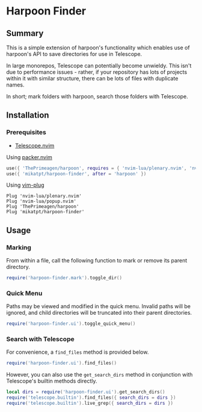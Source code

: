 # Harpoon Finder

## Summary

This is a simple extension of harpoon's functionality which enables use of harpoon's API to
save directories for use in Telescope.


In large monorepos, Telescope can potentially become unwieldy. This isn't due to performance
issues - rather, if your repository has lots of projects within it with similar structure,
there can be lots of files with duplicate names.


In short; mark folders with harpoon, search those folders with Telescope.


## Installation

### Prerequisites
- [Telescope.nvim](https://github.com/nvim-telescope/telescope.nvim)

Using [packer.nvim](https://github.com/wbthomason/packer.nvim)
```lua
use({ 'ThePrimeagen/harpoon', requires = { 'nvim-lua/plenary.nvim', 'nvim-lua/popup.nvim' } })
use({ 'mikatpt/harpoon-finder', after = 'harpoon' })
```
Using [vim-plug](https://github.com/junegunn/vim-plug)

```viml
Plug 'nvim-lua/plenary.nvim'
Plug 'nvim-lua/popup.nvim'
Plug 'ThePrimeagen/harpoon'
Plug 'mikatpt/harpoon-finder'
```

## Usage

### Marking

From within a file, call the following function to mark or remove its parent directory.
```lua
require('harpoon-finder.mark').toggle_dir()
```

### Quick Menu
Paths may be viewed and modified in the quick menu. Invalid paths will be
ignored, and child directories will be truncated into their parent directories.
```lua
require('harpoon-finder.ui').toggle_quick_menu()
```

### Search with Telescope
For convenience, a `find_files` method is provided below.
```lua
require('harpoon-finder.ui').find_files()
```
However, you can also use the `get_search_dirs` method in conjunction with
Telescope's builtin methods directly.
```lua
local dirs = require('harpoon-finder.ui').get_search_dirs()
require('telescope.builtin').find_files({ search_dirs = dirs })
require('telescope.builtin').live_grep({ search_dirs = dirs })
```
